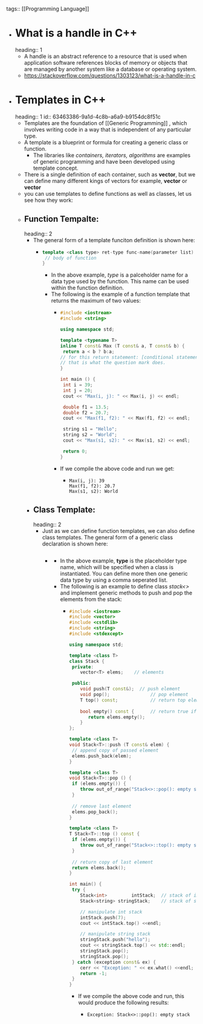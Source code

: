tags:: [[Programming Language]]

- # What is a handle in C++
  heading:: 1
	- A handle is an abstract reference to a resource that is used when application software references blocks of memory or objects that are managed by another system like a database or operating system.
	- https://stackoverflow.com/questions/1303123/what-is-a-handle-in-c
- # Templates in C++
  heading:: 1
  id:: 63463386-9a1d-4c8b-a6a9-b9154dc8f51c
	- Templates are the foundation of [[Generic Programming]] , which involves writing code in a way that is independent of any particular type.
	- A template is a blueprint or formula for creating a generic class or function.
		- The libraries like  _containers, iterators, algorithms_ are examples of generic programming and have been developed using template concept.
	- There is a single definition of each container, such as **vector**, but we can define many different kings of vectors for example, **vector<int>** or **vector<string>**
	- you can use templates to define functions as well as classes, let us see how they work:
	- ## Function Tempalte:
	  heading:: 2
		- The general form of a template funciton definition is shown here:
			- ```C++
			  template <class type> ret-type func-name(parameter list) {
			   // body of function
			  } 
			  ```
				- In the above example, _type_ is a palceholder name for a data type used by the function. This name can be used within the function definition.
				- The following is the example of a function template that returns the maximum of two values:
					- ```C++
					  #include <iostream>
					  #include <string>
					  
					  using namespace std;
					  
					  template <typename T>
					  inline T const& Max (T const& a, T const& b) { 
					   return a < b ? b:a; 
					  // for this return statement: [conditional statement ] -> if true then b if false then a
					  // that is what the question mark does.
					  }
					  
					  int main () {
					   int i = 39;
					   int j = 20;
					   cout << "Max(i, j): " << Max(i, j) << endl; 
					  
					   double f1 = 13.5; 
					   double f2 = 20.7; 
					   cout << "Max(f1, f2): " << Max(f1, f2) << endl; 
					  
					   string s1 = "Hello"; 
					   string s2 = "World"; 
					   cout << "Max(s1, s2): " << Max(s1, s2) << endl; 
					  
					   return 0;
					  }
					  ```
					- If we compile the above code and run we get:
						- ```
						  Max(i, j): 39
						  Max(f1, f2): 20.7
						  Max(s1, s2): World
						  ```
		- ## Class Template:
		  heading:: 2
			- Just as we can define function templates, we can also define class templates. The general form of a generic class declaration is shown here:
				- ```C++
				  ```
					- In the above example, **type** is the placeholder type name, which will be specified when a class is instantiated. You can define more then one generic data type by using a comma seperated list.
					- The following is an example to define class _stack<>_ and implement generic methods to push and pop the elements from the stack:
						- ```C++
						  #include <iostream>
						  #include <vector>
						  #include <cstdlib>
						  #include <string>
						  #include <stdexcept>
						  
						  using namespace std;
						  
						  template <class T>
						  class Stack { 
						   private: 
						      vector<T> elems;    // elements 
						  
						   public: 
						      void push(T const&);  // push element 
						      void pop();               // pop element 
						      T top() const;            // return top element 
						      
						      bool empty() const {      // return true if empty.
						         return elems.empty(); 
						      } 
						  }; 
						  
						  template <class T>
						  void Stack<T>::push (T const& elem) { 
						   // append copy of passed element 
						   elems.push_back(elem);    
						  } 
						  
						  template <class T>
						  void Stack<T>::pop () { 
						   if (elems.empty()) { 
						      throw out_of_range("Stack<>::pop(): empty stack"); 
						   }
						   
						   // remove last element 
						   elems.pop_back();         
						  } 
						  
						  template <class T>
						  T Stack<T>::top () const { 
						   if (elems.empty()) { 
						      throw out_of_range("Stack<>::top(): empty stack"); 
						   }
						   
						   // return copy of last element 
						   return elems.back();      
						  } 
						  
						  int main() { 
						   try {
						      Stack<int>         intStack;  // stack of ints 
						      Stack<string> stringStack;    // stack of strings 
						  
						      // manipulate int stack 
						      intStack.push(7); 
						      cout << intStack.top() <<endl; 
						  
						      // manipulate string stack 
						      stringStack.push("hello"); 
						      cout << stringStack.top() << std::endl; 
						      stringStack.pop(); 
						      stringStack.pop(); 
						   } catch (exception const& ex) { 
						      cerr << "Exception: " << ex.what() <<endl; 
						      return -1;
						   } 
						  } 
						  ```
							- If we compile the above code and run, this would produce the following results:
								- ```
								  Exception: Stack<>::pop(): empty stack
								  ```